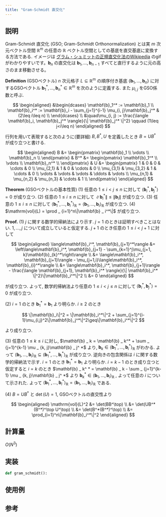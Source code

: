 ```yaml
---
title: "Gram-Schmidt 直交化"
---
```


## 説明

Gram-Schmidt 直交化 (GSO; Gram-Schmidt Orthonormalization) とは実 $m$ 次元ベクトル空間 $\mathbb{R}^m$ の任意の $\mathbb{R}$ ベクトル空間としての基底を直交基底に変換する方法である. イメージは [グラム・シュミットの正規直交化法のWikipedia](https://ja.wikipedia.org/wiki/%E3%82%B0%E3%83%A9%E3%83%A0%E3%83%BB%E3%82%B7%E3%83%A5%E3%83%9F%E3%83%83%E3%83%88%E3%81%AE%E6%AD%A3%E8%A6%8F%E7%9B%B4%E4%BA%A4%E5%8C%96%E6%B3%95) のgifがわかりやすいです。$\mathbf{b} _ n$ の直交化は $\mathbf{b} _ {1},\ldots, \mathbf{b} _ {n-1}$ すべてと直行するように元の高さのまま移動させる。

**Definition** (GSOベクトル) $n$ 次元格子 $L\subseteq \mathbb{R}^m$ の順序付き基底 $\{\mathbf{b} _ {1},\ldots, \mathbf{b} _ {n}\}$ に対するGSOベクトル $\mathbf{b} _ {1}^* ,\ldots, \mathbf{b} _ {n}^ *\in\mathbb{R}^m$ を次のように定義する. また $\mu _ {i,j}$ をGSO係数と呼ぶ.

$$
\begin{aligned}
&\begin{dcases}
\mathbf{b}_1^* := \mathbf{b}_1 \\
\mathbf{b}_i^* := \mathbf{b}_i - \sum_{j=1}^{i-1} \mu_{i, j}\mathbf{b}_j^* & (2\leq i\leq n) \\
\end{dcases} \\
&\quad\mu_{i, j} := \frac{\langle \mathbf{b}_i, \mathbf{b}_j^* \rangle}{\| \mathbf{b}_j^* \|^2} \qquad (1\leq j<i\leq n)
\end{aligned}
$$

行列を用いて表現すると次のように(要詳細) $B, B^* , U$ を定義したとき $B = UB^ *$ が成り立つと書ける.

$$
\begin{aligned}
B &=
\begin{pmatrix}
\mathbf{b}_1 \\
\vdots \\
\mathbf{b}_n \\
\end{pmatrix}
& B^* &=
\begin{pmatrix}
\mathbf{b}_1^* \\
\vdots \\
\mathbf{b}_n^* \\
\end{pmatrix}
& U &=
\begin{pmatrix}
1 & 0 & 0 & \cdots & 0 \\
\mu_{2,1} & 1 & 0 & \cdots & 0 \\
\mu_{3,1} & \mu_{3,2} & 1 & \cdots & 0 \\
\vdots & \vdots & \vdots & \ddots & \vdots \\
\mu_{n,1} & \mu_{n,2} & \mu_{n,3} & \cdots & 1 \\
\end{pmatrix}
\end{aligned}
$$

**Theorem** (GSOベクトルの基本性質)
(1) 任意の $1\leq i<j\leq n$ に対して $\langle\mathbf{b}_ i^* , \mathbf{b} _j^ *\rangle = 0$ が成り立つ.
(2) 任意の $1\leq i\leq n$ に対して $\|\mathbf{b}_ i^ * \|\leq\|\mathbf{b} _i\|$ が成り立つ.
(3) 任意の $1\leq i\leq n$ に対して $\langle\mathbf{b} _ 1^* ,\ldots,\mathbf{b} _ i^ *\rangle_{\mathbb{R}} = \langle\mathbf{b} _ 1,\ldots,\mathbf{b} _ i\rangle _ {\mathbb{R}}$ が成り立つ.
(4) $\mathrm{vol}(L) = \prod _ {i=1}^n\|\mathbf{b} _ i^*\|$ が成り立つ.

**Proof.**
(1) $j$ に関する数学的帰納法により示す. $j=1$ のときは証明すべきことはない. $1,\ldots,j$ について成立していると仮定する. $j+1$ のとき任意の $1\leq i<j+1$ に対して

$$
\begin{aligned}
\langle\mathbf{b}_i^*, \mathbf{b}_{j+1}^*\rangle &= \left\langle\mathbf{b}_i^*, \mathbf{b}_{j+1} - \sum_{k=1}^j\mu_{j+1, k}\mathbf{b}_{k}^*\right\rangle \\
&= \langle\mathbf{b}_i^*, \mathbf{b}_{j+1}\rangle - \mu_{j+1,i}\langle\mathbf{b}_i^*, \mathbf{b}_{i}^*\rangle \\
&= \langle\mathbf{b}_i^*, \mathbf{b}_{j+1}\rangle - \frac{\langle \mathbf{b}_{j+1}, \mathbf{b}_i^* \rangle}{\| \mathbf{b}_i^* \|^2}\|\mathbf{b}_i^*\|^2 \\
&= 0
\end{aligned}
$$

が成り立つ. よって, 数学的帰納法より任意の $1\leq i<j\leq n$ に対して $\langle\mathbf{b} _ i^* , \mathbf{b} _ j^ *\rangle = 0$ が成り立つ.

(2) $i=1$ のとき $\mathbf{b} _ 1^* = \mathbf{b} _ 1$ より明らか. $i\geq 2$ のとき

$$
\|\mathbf{b}_i\|^2 = \|\mathbf{b}_i^*\|^2 + \sum_{j=1}^{i-1}\mu_{i,j}^2\|\mathbf{b}_j^*\|^2\geq\|\mathbf{b}_i^*\|^2
$$

より成り立つ.

(3) 任意の $1\leq k\leq i$ に対し, $\mathbf{b} _ k = \mathbf{b} _ k^* + \sum _ {j=1}^{k-1} \mu _ {k, j}\mathbf{b} _ j^ *$ より, $\mathbf{b} _ k\in\langle\mathbf{b} _ 1^ * ,\ldots,\mathbf{b} _ i^ * \rangle _ {\mathbb{R}}$ がわかる. よって $\langle\mathbf{b} _ 1,\ldots,\mathbf{b} _ i\rangle _ {\mathbb{R}}\subseteq\langle\mathbf{b} _ 1^ * ,\ldots,\mathbf{b} _ i^ * \rangle _ {\mathbb{R}}$ が成り立つ. 逆向きの包含関係は $i$ に関する数学的帰納法で示す. $i = 1$ のとき $\mathbf{b} _ 1^ * = \mathbf{b} _ 1$ より明らか. $i=k-1$ のとき成り立つと仮定すると $i=k$ のとき $\mathbf{b} _ k^ * = \mathbf{b} _ k - \sum _ {j=1}^{k-1} \mu _ {k, j}\mathbf{b} _ j^ *$ より $\mathbf{b} _ k^ * \in\langle\mathbf{b} _ 1,\ldots,\mathbf{b} _ i\rangle _ {\mathbb{R}}$ , よって任意の $i$ について示された. よって $\langle\mathbf{b} _ 1^ * ,\ldots,\mathbf{b} _ i^ * \rangle _ {\mathbb{R}}=\langle\mathbf{b} _ 1,\ldots,\mathbf{b} _ i\rangle _ {\mathbb{R}}$ である.

(4) $B=UB^*$ と $\det(U) = 1$, GSOベクトルの直交性より

$$
\begin{aligned}
\mathrm{vol}(L)^2 &= \det(BB^\top) \\
&= \det(UB^*(B^*)^\top U^\top) \\
&= \det(B^*(B^*)^\top) \\
&= \prod_{i=1}^n\|\mathbf{b}_i^*\|^2
\end{aligned}
$$

## 計算量
$O(N^3)$

## 実装

```python
def gram_schmidt():
```

## 使用例

## 参考
